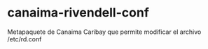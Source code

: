 canaima-rivendell-conf
======================

Metapaquete de Canaima Caribay que permite modificar el archivo /etc/rd.conf 